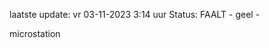 laatste update: 
vr 03-11-2023  3:14   uur 
Status: FAALT - geel - 
<div class="service Y">microstation</div>